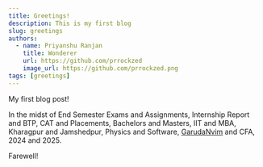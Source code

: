 ```yaml
---
title: Greetings!
description: This is my first blog
slug: greetings
authors:
  - name: Priyanshu Ranjan
    title: Wonderer
    url: https://github.com/prrockzed
    image_url: https://github.com/prrockzed.png
tags: [greetings]
---
```


My first blog post!

<!-- truncate -->

In the midst of End Semester Exams and Assignments, Internship Report and BTP, CAT and Placements, Bachelors and Masters, IIT and MBA, Kharagpur and Jamshedpur, Physics and Software, [GarudaNvim](https://garudanvim.github.io) and CFA, 2024 and 2025.

Farewell!

